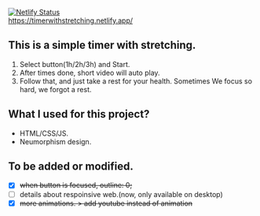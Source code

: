 
[![Netlify Status](https://api.netlify.com/api/v1/badges/7a54a434-afc5-41a4-acce-7ea5684ebefc/deploy-status)](https://app.netlify.com/sites/timerwithstretching/deploys)   
https://timerwithstretching.netlify.app/

## This is a simple timer with stretching.
1. Select button(1h/2h/3h) and Start.   
2. After times done, short video will auto play.   
3. Follow that, and just take a rest for your health. Sometimes We focus so hard, we forgot a rest.   

## What I used for this project?
* HTML/CSS/JS.   
* Neumorphism design.     

## To be added or modified.
- [x] ~~when button is focused, outline: 0;~~   
- [ ] details about respoinsive web.(now, only available on desktop)   
- [x] ~~more animations. > add youtube instead of animation~~
